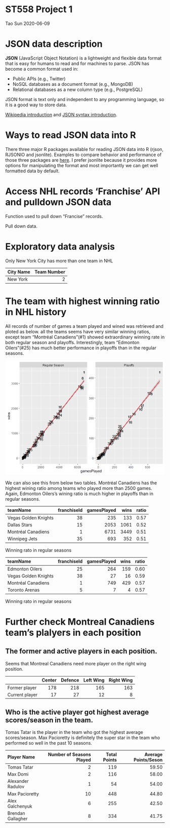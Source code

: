ST558 Project 1
================
Tao Sun
2020-06-09

# **JSON data description**

**JSON** (JavaScript Object Notation) is a lightweight and flexible data
format that is easy for humans to read and for machines to parse. JSON
has become a common format used in:

  - Public APIs (e.g., Twitter)
  - NoSQL databases as a document format (e.g., MongoDB)
  - Relational databases as a new column type (e.g., PostgreSQL)

JSON format is text only and independent to any programming language, so
it is a good way to store data.

[Wikipedia introduction](https://en.wikipedia.org/wiki/JSON) and [JSON
syntax introduction](http://json.org/).

# **Ways to read JSON data into R**

There three major R packages available for reading JSON data into R
(rjson, RJSONIO and jsonlite). Examples to compare behavior and
performance of those three packages are
[here](https://rstudio-pubs-static.s3.amazonaws.com/31702_9c22e3d1a0c44968a4a1f9656f1800ab.html).
I prefer jsonlite because it provides more options for manipulating the
format and most importantly we can get well formatted data by default.

# **Access NHL records ‘Franchise’ API and pulldown JSON data**

Function used to pull down “Francise” records.

Pull down data.

# **Exploratory data analysis**

Only New York City has more than one team in NHL

| City Name | Team Number |
| :-------- | ----------: |
| New York  |           2 |

# **The team with highest winning ratio in NHL history**

All records of number of games a team played and wined was retrieved and
ploted as below. all the teams seems have very similar winning ratios,
except team “Montréal Canadiens”(\#1) showed extraordinary winning rate
in both regular season and playoffs. Interestingly, team “Edmonton
Oilers”(\#25) has much better performance in playoffs than in the
regular seasons.

![](ST558_Project_1_files/figure-gfm/unnamed-chunk-2-1.png)<!-- -->

We can also see this from below two tables. Montréal Canadiens has the
highest wining ratio among teams who played more than 2500 games. Again,
Edmonton Oilers’s wining ratio is much higher in playoffs than in
regular seasons.

| teamName             | franchiseId | gamesPlayed | wins | ratio |
| :------------------- | ----------: | ----------: | ---: | ----: |
| Vegas Golden Knights |          38 |         235 |  133 |  0.57 |
| Dallas Stars         |          15 |        2053 | 1061 |  0.52 |
| Montréal Canadiens   |           1 |        6731 | 3449 |  0.51 |
| Winnipeg Jets        |          35 |         693 |  352 |  0.51 |

Winning rato in regular seasons

| teamName             | franchiseId | gamesPlayed | wins | ratio |
| :------------------- | ----------: | ----------: | ---: | ----: |
| Edmonton Oilers      |          25 |         264 |  159 |  0.60 |
| Vegas Golden Knights |          38 |          27 |   16 |  0.59 |
| Montréal Canadiens   |           1 |         749 |  429 |  0.57 |
| Toronto Arenas       |           5 |           7 |    4 |  0.57 |

Winning rato in regular seasons

# **Further check Montreal Canadiens team’s plalyers in each position**

## The former and active players in each position.

Seems that Montreal Canadiens need more player on the right wing
position.

|                | Center | Defence | Left Wing | Right Wing |
| -------------- | -----: | ------: | --------: | ---------: |
| Former player  |    178 |     218 |       165 |        163 |
| Current player |     17 |      27 |        12 |          8 |

## Who is the active player got highest average scores/season in the team.

Tomas Tatar is the player in the team who got the highest average
scores/season. Max Pacioretty is definitely the super star in the team
who performed so well in the past 10 seasons.

| Player Name       | Number of Seasons Played | Total Points | Average Points/Seson |
| :---------------- | -----------------------: | -----------: | -------------------: |
| Tomas Tatar       |                        2 |          119 |                59.50 |
| Max Domi          |                        2 |          116 |                58.00 |
| Alexander Radulov |                        1 |           54 |                54.00 |
| Max Pacioretty    |                       10 |          448 |                44.80 |
| Alex Galchenyuk   |                        6 |          255 |                42.50 |
| Brendan Gallagher |                        8 |          334 |                41.75 |
